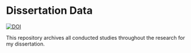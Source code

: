 # Dissertation Data

[![DOI](https://zenodo.org/badge/422834413.svg)](https://zenodo.org/badge/latestdoi/422834413)

This repository archives all conducted studies throughout the research for my dissertation.